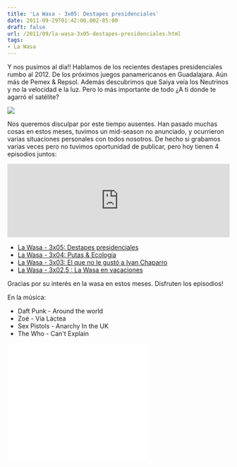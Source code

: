 ```yaml
---
title: 'La Wasa - 3x05: Destapes presidenciales'
date: 2011-09-29T01:42:00.002-05:00
draft: false
url: /2011/09/la-wasa-3x05-destapes-presidenciales.html
tags:
- La Wasa
---
```


Y nos pusimos al día!! Hablamos de los recientes destapes presidenciales rumbo al 2012. De los próximos juegos panamericanos en Guadalajara. Aún más de Pemex & Repsol. Además descubrimos que Saiya veía los Neutrinos y no la velocidad e la luz. Pero lo más importante de todo ¿A ti donde te agarró el satélite?  



[![](http://imgs.xkcd.com/comics/neutrinos.png)](http://xkcd.com/955/)



Nos queremos disculpar por este tiempo ausentes. Han pasado muchas cosas en estos meses, tuvimos un mid-season no anunciado, y ocurrieron varias situaciones personales con todos nosotros. De hecho si grabamos varias veces pero no tuvimos oportunidad de publicar, pero hoy tienen 4 episodios juntos:  
<iframe width="100%" height="166" scrolling="no" frameborder="no" src="http://w.soundcloud.com/player/?url=http%3A%2F%2Fapi.soundcloud.com%2Ftracks%2F85090784&amp;show_artwork=true"></iframe>

*   [La Wasa - 3x05: Destapes presidenciales](http://la-wasa.blogspot.com/2011/09/la-wasa-3x05-destapes-presidenciales.html)
*   [La Wasa - 3x04: Putas & Ecología](http://la-wasa.blogspot.com/2011/09/la-wasa-3x04-putas-ecologia.html)
*   [La Wasa - 3x03: El que no le gustó a Ivan Chaparro](http://la-wasa.blogspot.com/2011/09/la-wasa-3x03-el-que-no-le-gusto-ivan.html)
*   [La Wasa - 3x02.5 : La Wasa en vacaciones](http://la-wasa.blogspot.com/2011/09/la-wasa-3x025-la-wasa-en-vacaciones.html)



Gracias por su interés en la wasa en estos meses. Disfruten los episodios!  


En la música:  


*   Daft Punk  \- Around the world
*   Zoé  \- Vía Láctea
*   Sex Pistols  \- Anarchy In the UK
*   The Who  \- Can't Explain



<object class="BLOGGER-youtube-video" classid="clsid:D27CDB6E-AE6D-11cf-96B8-444553540000" codebase="http://download.macromedia.com/pub/shockwave/cabs/flash/swflash.cab#version=6,0,40,0" data-thumbnail-src="http://0.gvt0.com/vi/aaVk5ypkRzw/0.jpg" height="266" width="320">
<param name="movie" value="//www.youtube.com/v/aaVk5ypkRzw&amp;fs=1&amp;source=uds">
<param name="bgcolor" value="#FFFFFF">
<embed width="320" height="266" src="//www.youtube.com/v/aaVk5ypkRzw&amp;fs=1&amp;source=uds" type="application/x-shockwave-flash">
</object>
